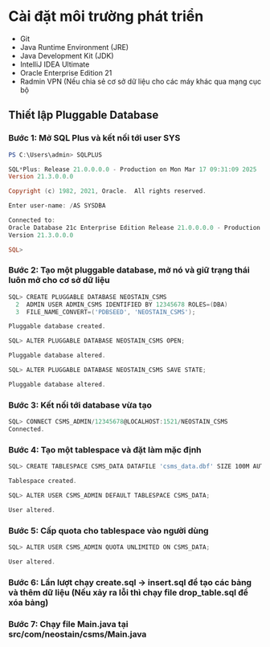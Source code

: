 # Cài đặt môi trường phát triển
- Git
- Java Runtime Environment (JRE)
- Java Development Kit (JDK)
- IntelliJ IDEA Ultimate
- Oracle Enterprise Edition 21
- Radmin VPN (Nếu chia sẻ cơ sở dữ liệu cho các máy khác qua mạng cục bộ

## Thiết lập Pluggable Database

### Bước 1: Mở SQL Plus và kết nối tới user SYS

```powershell
PS C:\Users\admin> SQLPLUS

SQL*Plus: Release 21.0.0.0.0 - Production on Mon Mar 17 09:31:09 2025
Version 21.3.0.0.0

Copyright (c) 1982, 2021, Oracle.  All rights reserved.

Enter user-name: /AS SYSDBA

Connected to:
Oracle Database 21c Enterprise Edition Release 21.0.0.0.0 - Production
Version 21.3.0.0.0

SQL>
```

### Bước 2: Tạo một pluggable database, mở nó và giữ trạng thái luôn mở cho cơ sở dữ liệu

```powershell
SQL> CREATE PLUGGABLE DATABASE NEOSTAIN_CSMS
  2  ADMIN USER ADMIN_CSMS IDENTIFIED BY 12345678 ROLES=(DBA)
  3  FILE_NAME_CONVERT=('PDBSEED', 'NEOSTAIN_CSMS');

Pluggable database created.

SQL> ALTER PLUGGABLE DATABASE NEOSTAIN_CSMS OPEN;

Pluggable database altered.

SQL> ALTER PLUGGABLE DATABASE NEOSTAIN_CSMS SAVE STATE;

Pluggable database altered.
```

### Bước 3: Kết nối tới database vừa tạo

```powershell
SQL> CONNECT CSMS_ADMIN/12345678@LOCALHOST:1521/NEOSTAIN_CSMS
Connected.
```

### Bước 4: Tạo một tablespace và đặt làm mặc định

```powershell
SQL> CREATE TABLESPACE CSMS_DATA DATAFILE 'csms_data.dbf' SIZE 100M AUTOEXTEND ON;

Tablespace created.

SQL> ALTER USER CSMS_ADMIN DEFAULT TABLESPACE CSMS_DATA;

User altered.
```

### Bước 5: Cấp quota cho tablespace vào người dùng

```powershell
SQL> ALTER USER CSMS_ADMIN QUOTA UNLIMITED ON CSMS_DATA;

User altered.
```

### Bước 6: Lần lượt chạy create.sql -> insert.sql để tạo các bảng và thêm dữ liệu (Nếu xảy ra lỗi thì chạy file drop_table.sql để xóa bảng)

### Bước 7: Chạy file Main.java tại src/com/neostain/csms/Main.java
